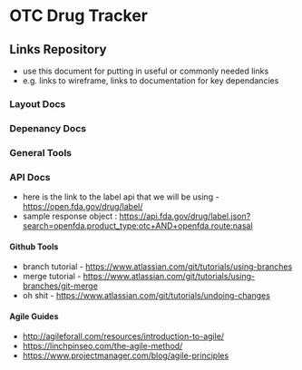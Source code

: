 # OTC Drug Tracker

## Links Repository
* use this document for putting in useful or commonly needed links
* e.g. links to wireframe, links to documentation for key dependancies

### Layout Docs


### Depenancy Docs


### General Tools

### API Docs
* here is the link to the label api that we will be using - https://open.fda.gov/drug/label/
* sample response object : https://api.fda.gov/drug/label.json?search=openfda.product_type:otc+AND+openfda.route:nasal

#### Github Tools
* branch tutorial - https://www.atlassian.com/git/tutorials/using-branches
* merge tutorial - https://www.atlassian.com/git/tutorials/using-branches/git-merge
* oh shit - https://www.atlassian.com/git/tutorials/undoing-changes

#### Agile Guides
* http://agileforall.com/resources/introduction-to-agile/
* https://linchpinseo.com/the-agile-method/
* https://www.projectmanager.com/blog/agile-principles